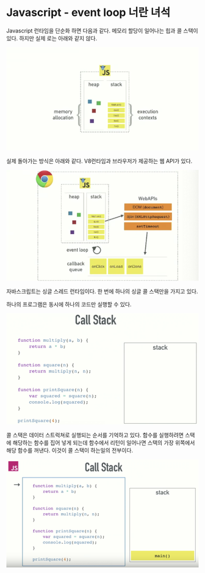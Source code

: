 # Javascript - event loop 너란 녀석

Javascript 런타임을 단순화 하면 다음과 같다. 메모리 할당이 일어나는 힙과 콜 스택이 있다. 하지만 실제 로는 아래와 같지 않다.

![image-20190706164005820](javascript-event-loop/image-20190706164005820-2398805.png)

실제 돌아가는 방식은 아래와 같다. V8런타임과 브라우저가 제공하는 웹 API가 있다. 

![image-20190706164147310](javascript-event-loop/image-20190706164147310-2398907.png)

자바스크립트는 싱글 스레드 런타임이다. 한 번에 하나의 싱글 콜 스택만을 가지고 있다.

하나의 프로그램은 동시에 하나의 코드만 실행할 수 있다.

![image-20190706164443077](javascript-event-loop/image-20190706164443077-2399083.png)

콜 스택은 데이터 스트럭쳐로 실행되는 순서를 기억하고 있다. 함수를 실행하려면 스택에 해당하는 함수를 집어 넣게 되는데 함수에서 리턴이 일어나면 스택의 가장 위쪽에서 해당 함수를 꺼낸다. 이것이 콜 스택이 하는일의 전부이다.

![image-20190706164510931](javascript-event-loop/image-20190706164510931-2399110.png)